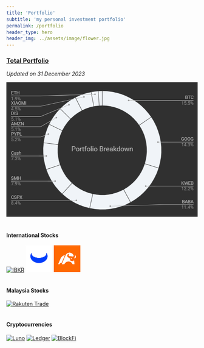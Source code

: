 ```yaml
---
title: 'Portfolio'
subtitle: 'my personal investment portfolio'
permalink: /portfolio
header_type: hero
header_img: ../assets/image/flower.jpg
---
```


<h3><a href="https://docs.google.com/spreadsheets/d/1ePEcpLNRmXISJV8rtCk3hKJ-w-9MiT_yH2cuIAUOrcM/edit#gid=6" target="_blank">Total Portfolio</a></h3>

*Updated on 31 December 2023*

<div class="w3-container" style="padding:0px 0px 0px">
    <img title="Portfolio" class="w3-image w3-padding" width="600" max-width="600"
        src="../assets/image/portfolio_dec_2023.png" alt="Portfolio">
</div>

<br/>

#### International Stocks

<div class="image-container">
    <a href="https://docs.google.com/spreadsheets/d/1qdFK497pn5k0ho04FuBRrXCS_HnsCsMqx7EzPnnGfNU/edit#gid=6" target="_blank"><img border="0" data-original-height="512" data-original-width="512" height="70" src="https://images-na.ssl-images-amazon.com/images/I/41vhau+b0IS.eprt" width="70" alt="IBKR"/></a>
    <a href="https://docs.google.com/spreadsheets/d/1LfaYtySUEs_tY80JPCqIYt7JgK0pe06Y5AerM4uQqX4/edit#gid=1447322971"  target="_blank"><img border="0" data-original-height="512" data-original-width="512" height="70" src="../assets\image\webull.png" width="70" alt="Webull"/></a>
    <a href="https://docs.google.com/spreadsheets/d/1tTtzQicCEuFzlTI1tn20GhqLWHrId5vRjj1iuhDY4l8/edit#gid=6"  target="_blank"><img border="0" data-original-height="512" data-original-width="512" height="70" src="../assets\image\moomoo.png" width="70" alt="Moomoo"/></a>
</div>
  
<br/>

#### Malaysia Stocks

<div class="image-container">
    <a href="https://docs.google.com/spreadsheets/d/1v7_0KYNggyNbgN8Wbd2FHBp1fYweKBsW1z2WPsm-Yy8/edit#gid=6" target="_blank"><img border="0" data-original-height="280" data-original-width="280" height="70" src="https://avatars.githubusercontent.com/u/3453451?s=280&amp;v=4" width="70" alt="Rakuten Trade"/></a>
    <!-- <a href="https://docs.google.com/spreadsheets/d/1XZxEnjjm4uYV0vF56_1Mn17VFbjiAsoQkyLnh_tcsik/edit#gid=6"  target="_blank"><img border="0" data-original-height="512" data-original-width="512" height="70" src="https://encrypted-tbn0.gstatic.com/images?q=tbn:ANd9GcRfkk9Q-3JQL47sRT6a6m7EIxBGoI8l2F623A&usqp=CAU" width="70" alt="M+"/></a> -->
</div>

<br/>

#### Cryptocurrencies

<div class="image-container">
    <a href="https://docs.google.com/spreadsheets/d/1gzyJOdA0-_UbH8eZ28CZHG5RyePSemmauLkBwGdF6ac/edit#gid=6" target="_blank"><img border="0" data-original-height="512" data-original-width="512" height="70" src="https://pbs.twimg.com/profile_images/1483025183871062020/tDSWlyc8_400x400.jpg" width="70" alt="Luno"/></a>
    <a href="https://docs.google.com/spreadsheets/d/1cV0rQYW1dihOH0HBjzx2md0ZkrAyXMP2Xf3VlQnOkPE/edit#gid=6" target="_blank"><img border="0" data-original-height="512" data-original-width="512" height="70" src="https://play-lh.googleusercontent.com/mHjR3KaAMw3RGA15-t8gXNAy_Onr4ZYUQ07Z9fG2vd51IXO5rd7wtdqEWbNMPTgdqrk" width="70" alt="Ledger"/></a>
    <a href="https://docs.google.com/spreadsheets/d/1N1rDELjN8oLF5li09UvYG8XsYgitarFqFfWv5xRo_Ek/edit#gid=6" target="_blank"><img border="0" data-original-height="512" data-original-width="512" height="70" src="https://ffnews.com/wp-content/uploads/2021/03/BlockFi.jpg" width="70" alt="BlockFi"/></a>
</div>
  
<br/>

<br/>
